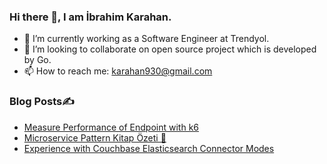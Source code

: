 ### Hi there 👋, I am İbrahim Karahan.

- 🔭 I’m currently working as a Software Engineer at Trendyol. 
- 👯 I’m looking to collaborate on open source project which is developed by Go. 
- 📫 How to reach me: karahan930@gmail.com 

### Blog Posts✍️
- [Measure Performance of Endpoint with k6](https://medium.com/@ikarahan/measure-performance-of-endpoint-with-k6-cb01048031f5)
- [Microservice Pattern Kitap Özeti 📖](https://medium.com/@ikarahan/microservice-pattern-kitap-%C3%B6zeti-3ebe20727587)
- [Experience with Couchbase Elasticsearch Connector Modes](https://medium.com/@ikarahan/experience-with-couchbase-elasticsearch-connector-modes-44b458355c65)
